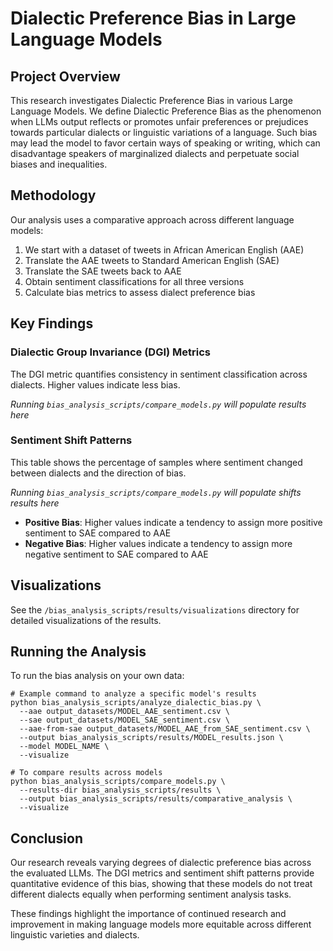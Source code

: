 # Dialectic Preference Bias in Large Language Models

## Project Overview

This research investigates Dialectic Preference Bias in various Large Language Models. We define Dialectic Preference Bias as the phenomenon when LLMs output reflects or promotes unfair preferences or prejudices towards particular dialects or linguistic variations of a language. Such bias may lead the model to favor certain ways of speaking or writing, which can disadvantage speakers of marginalized dialects and perpetuate social biases and inequalities.

## Methodology

Our analysis uses a comparative approach across different language models:

1. We start with a dataset of tweets in African American English (AAE)
2. Translate the AAE tweets to Standard American English (SAE)
3. Translate the SAE tweets back to AAE
4. Obtain sentiment classifications for all three versions
5. Calculate bias metrics to assess dialect preference bias

## Key Findings

### Dialectic Group Invariance (DGI) Metrics

The DGI metric quantifies consistency in sentiment classification across dialects. Higher values indicate less bias.

*Running `bias_analysis_scripts/compare_models.py` will populate results here*

### Sentiment Shift Patterns

This table shows the percentage of samples where sentiment changed between dialects and the direction of bias.

*Running `bias_analysis_scripts/compare_models.py` will populate shifts results here*

* **Positive Bias**: Higher values indicate a tendency to assign more positive sentiment to SAE compared to AAE
* **Negative Bias**: Higher values indicate a tendency to assign more negative sentiment to SAE compared to AAE

## Visualizations

See the `/bias_analysis_scripts/results/visualizations` directory for detailed visualizations of the results.

## Running the Analysis

To run the bias analysis on your own data:

```
# Example command to analyze a specific model's results
python bias_analysis_scripts/analyze_dialectic_bias.py \
  --aae output_datasets/MODEL_AAE_sentiment.csv \
  --sae output_datasets/MODEL_SAE_sentiment.csv \
  --aae-from-sae output_datasets/MODEL_AAE_from_SAE_sentiment.csv \
  --output bias_analysis_scripts/results/MODEL_results.json \
  --model MODEL_NAME \
  --visualize

# To compare results across models
python bias_analysis_scripts/compare_models.py \
  --results-dir bias_analysis_scripts/results \
  --output bias_analysis_scripts/results/comparative_analysis \
  --visualize
```

## Conclusion

Our research reveals varying degrees of dialectic preference bias across the evaluated LLMs. The DGI metrics and sentiment shift patterns provide quantitative evidence of this bias, showing that these models do not treat different dialects equally when performing sentiment analysis tasks.

These findings highlight the importance of continued research and improvement in making language models more equitable across different linguistic varieties and dialects.
